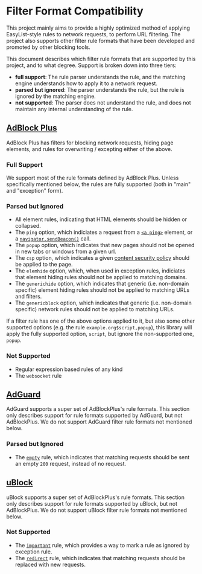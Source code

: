 Filter Format Compatibility
===

This project mainly aims to provide a highly optimized method of applying
EasyList-style rules to network requests, to perform URL filtering. The project
also supports other filter rule formats that have been developed and promoted
by other blocking tools.

This document describes which filter rule formats that are supported by
this project, and to what degree. Support is broken down into three tiers:

*  **full support**: The rule parser understands the rule, and the
                     matching engine understands how to apply it to a network
                     request.
*  **parsed but ignored**: The parser understands the rule, but the rule is
                           ignored by the matching engine.
*  **not supported**: The parser does not understand the rule, and does not
                      maintain any internal understanding of the rule.

[AdBlock Plus](https://adblockplus.org/filters)
---

AdBlock Plus has filters for blocking network requests, hiding page elements,
and rules for overwriting / excepting either of the above.

### Full Support
We support most of the rule formats defined by AdBlock Plus. Unless
specifically mentioned below, the rules are fully supported (both in "main"
and "exception" form).

### Parsed but Ignored
* All element rules, indicating that HTML elements should be hidden or collapsed.
* The `ping` option, which indiciates a request from a [`<a ping>`](https://developer.mozilla.org/en-US/docs/Web/HTML/Element/a#attr-ping)
  element, or a [`navigator.sendBeacon()`](https://developer.mozilla.org/en-US/docs/Web/API/Navigator/sendBeacon) call.
* The `popup` option, which indicates that new pages should not be opened
  in new tabs or windows from a given url.
* The `csp` option, which indicates a given [content security policy](https://developer.mozilla.org/en-US/docs/Web/HTTP/CSP)
  should be applied to the page.
* The `elemhide` option, which, when used in exception rules, indiciates that
  element hiding rules should not be applied to matching domains.
* The `generichide` option, which indicates that generic (i.e. non-domain
  specific) element hiding rules should not be applied to matching URLs and
  filters.
* The `genericblock` option, which indicates that generic (i.e. non-domain
  specific) network rules should not be applied to matching URLs.

If a filter rule has one of the above options applied to it, but also
some other supported options (e.g. the rule `example.org$script,popup`),
this library will apply the fully supported option, `script`, but ignore
the non-supported one, `popup`.

### Not Supported
* Regular expression based rules of any kind
* The `websocket` rule


[AdGuard](https://kb.adguard.com/en/general/adguard-ad-filters)
---
AdGuard supports a super set of AdBlockPlus's rule formats. This section
only describes support for rule formats supported by AdGuard, but not
AdBlockPlus. We do not support AdGuard filter rule formats not mentioned
below.

### Parsed but Ignored
* The [`empty`](https://kb.adguard.com/en/general/how-to-create-your-own-ad-filters#empty)
  rule, which indicates that matching requests should be sent an empty `200` request,
  instead of no request.


[uBlock](https://github.com/gorhill/uBlock/wiki/Static-filter-syntax)
---
uBlock supports a super set of AdBlockPlus's rule formats. This section
only describes support for rule formats supported by uBlock, but not
AdBlockPlus. We do not support uBlock filter rule formats not mentioned
below.

### Not Supported
* The [`important`](https://github.com/gorhill/uBlock/wiki/Static-filter-syntax#important)
  rule, which provides a way to mark a rule as ignored by exception rule.
* The [`redirect`](https://github.com/gorhill/uBlock/wiki/Static-filter-syntax#redirect)
  rule, which indicates that matching requests should be replaced with new
  requests.


